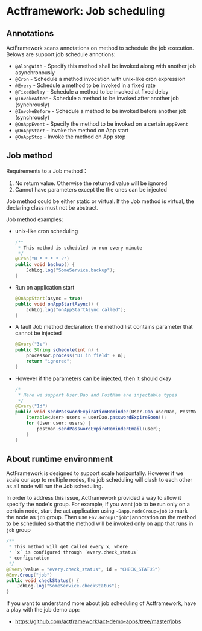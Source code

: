 # Actframework: Job scheduling

## Annotations

ActFramework scans annotations on method to schedule the job execution. Belows are support job schedule annotions:

* `@AlongWith` - Specify this method shall be invoked along with another job asynchronously
* `@Cron` - Schedule a method invocation with unix-like cron expression
* `@Every` - Schedule a method to be invoked in a fixed rate
* `@FixedDelay` - Schedule a method to be invoked at fixed delay
* `@InvokeAfter` - Schedule a method to be invoked after another job (synchrously)
* `@InvokeBefore` - Schedule a method to be invoked before another job (synchrously)
* `@OnAppEvent` - Specify the method to be invoked on a certain `AppEvent`
* `@OnAppStart` - Invoke the method on App start
* `@OnAppStop` - Invoke the method on App stop

## Job method

Requirements to a Job method：

1. No return value. Otherwise the returned value will be ignored
2. Cannot have parameters except the the ones can be injected


Job method could be either static or virtual. If the Job method is virtual, the declaring class must not be abstract.

Job method examples:

* unix-like cron scheduling

    ```java
    /**
     * This method is scheduled to run every minute
     */
    @Cron("0 * * * * ?")
    public void backup() {
        JobLog.log("SomeService.backup");
    }
    ```

* Run on application start

    ```java
    @OnAppStart(async = true)
    public void onAppStartAsync() {
        JobLog.log("onAppStartAsync called");
    }
    ```

* A fault Job method declaration: the method list contains parameter that cannot be injected

    ```java
    @Every("3s")
    public String schedule(int n) {
        processor.process("DI in field" + n);
        return "ignored";
    }
    ```

* However if the parameters can be injected, then it should okay

    ```java
    /*
     * Here we support User.Dao and PostMan are injectable types
     */
    @Every("1d")
    public void sendPasswordExpirationReminder(User.Dao userDao, PostMan postman) {
        Iterable<User> users = userDao.passwordExpireSoon();
        for (User user: users) {
            postman.sendPasswordExpireReminderEmail(user);
        }
    }
    ```

## About runtime environment

ActFramework is designed to support scale horizontally. However if we scale our app to multiple nodes, 
the job scheduling will clash to each other as all node will run the Job scheduling.

In order to address this issue, Actframework provided a way to allow it specify the node's group. For 
example, if you want job to be run only on a certain node, start the act application using 
`-Dapp.nodeGroup=job` to mark the node as `job` group. Then use `Env.Group("job")`annotation on
the method to be scheduled so that the method will be invoked only on app that runs in `job` group

```java
/**
 * This method will get called every x, where
 * `x` is configured through `every.check_status`
 * configuration
 */
@Every(value = "every.check_status", id = "CHECK_STATUS")
@Env.Group("job")
public void checkStatus() {
    JobLog.log("SomeService.checkStatus");
}
```

If you want to understand more about job scheduling of Actframework, have a play with the job demo app:

* https://github.com/actframework/act-demo-apps/tree/master/jobs
